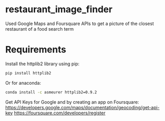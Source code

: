 # restaurant_image_finder
Used Google Maps and Foursquare APIs to get a picture of the closest restaurant of a food search term

# Requirements
Install the httplib2 library using pip:
```bash
pip install httplib2
```
Or for anaconda:
```bash
conda install -c asmeurer httplib2=0.9.2
```


Get API Keys for Google and by creating an app on Foursquare:
https://developers.google.com/maps/documentation/geocoding/get-api-key
https://foursquare.com/developers/register
